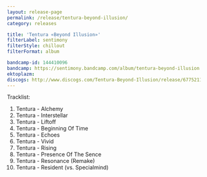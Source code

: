 ```yaml
---
layout: release-page
permalink: /release/tentura-beyond-illusion/
category: releases

title: 'Tentura «Beyond Illusion»'
filterLabel: sentimony
filterStyle: chillout
filterFormat: album

bandcamp-id: 144410096
bandcamp: https://sentimony.bandcamp.com/album/tentura-beyond-illusion
ektoplazm: 
discogs: http://www.discogs.com/Tentura-Beyond-Illusion/release/6775211
---
```


Tracklist:

01. Tentura - Alchemy
02. Tentura - Interstellar
03. Tentura - Liftoff
04. Tentura - Beginning Of Time
05. Tentura - Echoes
06. Tentura - Vivid
07. Tentura - Rising
08. Tentura - Presence Of The Sence
09. Tentura - Resonance (Remake)
10. Tentura - Resident (vs. Specialmind)
